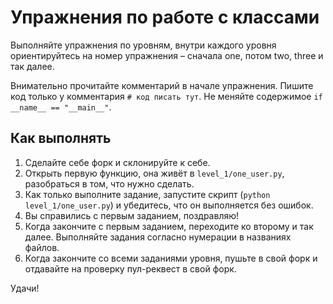 # Упражнения по работе с классами

Выполняйте упражнения по уровням, внутри каждого уровня ориентируйтесь на номер упражнения –
сначала one, потом two, three и так далее.

Внимательно прочитайте комментарий в начале упражнения. Пишите код только у комментария `# код писать тут`.
Не меняйте содержимое `if __name__ == "__main__"`.

## Как выполнять

1. Сделайте себе форк и склонируйте к себе.
2. Открыть первую функцию, она живёт в `level_1/one_user.py`, разобраться в том, что нужно сделать.
3. Как только выполните задание, запустите скрипт (`python level_1/one_user.py`) и убедитесь, что он выполняется без ошибок.
4. Вы справились с первым заданием, поздравляю!
5. Когда закончите с первым заданием, переходите ко второму и так далее. Выполняйте задания согласно нумерации в названиях файлов.
6. Когда закончите со всеми заданиями уровня, пушьте в свой форк и отдавайте на проверку пул-реквест в свой форк.

Удачи!

